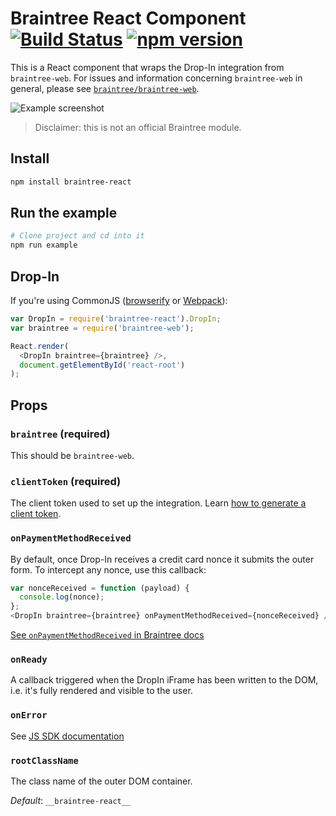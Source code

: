 # Braintree React Component [![Build Status](https://travis-ci.org/jeffcarp/braintree-react.svg?branch=master)](https://travis-ci.org/jeffcarp/braintree-react) [![npm version](http://img.shields.io/npm/v/braintree-react.svg?style=flat)](https://www.npmjs.org/package/braintree-react)

This is a React component that wraps the Drop-In integration from `braintree-web`. For issues and information concerning `braintree-web` in general, please see [`braintree/braintree-web`](https://github.com/braintree/braintree-web).

![Example screenshot](https://raw.githubusercontent.com/jeffcarp/braintree-react/master/example/bt-react-example.png)

> Disclaimer: this is not an official Braintree module.

## Install

```bash
npm install braintree-react
```

## Run the example

```bash
# Clone project and cd into it
npm run example
```

## Drop-In

If you're using CommonJS ([browserify](http://browserify.org/) or [Webpack](http://webpack.github.io/)):

```js
var DropIn = require('braintree-react').DropIn;
var braintree = require('braintree-web');

React.render(
  <DropIn braintree={braintree} />,
  document.getElementById('react-root')
);
```

## Props

### `braintree` (required)

This should be `braintree-web`.

### `clientToken` (required)

The client token used to set up the integration. Learn [how to generate a client token](https://developers.braintreepayments.com/start/hello-server#generate-a-client-token).

### `onPaymentMethodReceived`

By default, once Drop-In receives a credit card nonce it submits the outer form. To intercept any nonce, use this callback:

```js
var nonceReceived = function (payload) {
  console.log(nonce);
};
<DropIn braintree={braintree} onPaymentMethodReceived={nonceReceived} />
```

[See `onPaymentMethodReceived` in Braintree docs](https://developers.braintreepayments.com/guides/client-sdk/javascript/v2#global-setup)

### `onReady`

A callback triggered when the DropIn iFrame has been written to the DOM, i.e. it's fully rendered and visible to the user.

### `onError`

See [JS SDK documentation](https://developers.braintreepayments.com/guides/client-sdk/javascript/v2#global-setup)

### `rootClassName`

The class name of the outer DOM container.

*Default*: `__braintree-react__`

